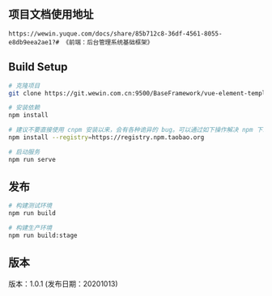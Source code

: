 ## 项目文档使用地址
```
https://wewin.yuque.com/docs/share/85b712c8-36df-4561-8055-e8db9eea2ae1?# 《前端：后台管理系统基础框架》

```

## Build Setup

```bash
# 克隆项目
git clone https://git.wewin.com.cn:9500/BaseFramework/vue-element-template.git

# 安装依赖 
npm install

# 建议不要直接使用 cnpm 安装以来，会有各种诡异的 bug。可以通过如下操作解决 npm 下载速度慢的问题
npm install --registry=https://registry.npm.taobao.org

# 启动服务
npm run serve
```


## 发布

```bash
# 构建测试环境
npm run build

# 构建生产环境
npm run build:stage
```

## 版本
版本：1.0.1 (发布日期：20201013)

